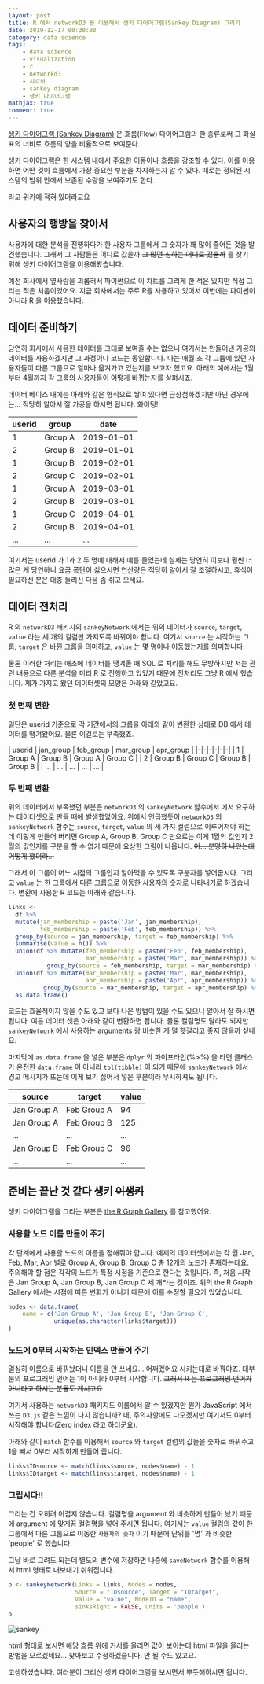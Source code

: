 ```yaml
---
layout: post
title: R 에서 networkD3 를 이용해서 샌키 다이어그램(Sankey Diagram) 그리기
date: 2019-12-17 00:30:00
category: data science
tags:
    - data science
    - visualization
    - r
    - networkd3
    - 시각화
    - sankey diagram
    - 생키 다이어그램
mathjax: true
comment: true
---
```


[생키 다이어그램 (Sankey Diagram)](https://en.wikipedia.org/wiki/Sankey_diagram) 은 흐름(Flow) 다이어그램의 한 종류로써 그 화살표의 너비로 흐름의 양을 비율적으로 보여준다.

생키 다이어그램은 한 시스템 내에서 주요한 이동이나 흐름을 강조할 수 있다. 이를 이용하면 어떤 것이 흐름에서 가장 중요한 부분을 차지하는지 알 수 있다. 때로는 정의된 시스템의 범위 안에서 보존된 수량을 보여주기도 한다.

~~라고 위키에 적혀 있더라고요~~

## 사용자의 행방을 찾아서

사용자에 대한 분석을 진행하다가 한 사용자 그룹에서 그 숫자가 꽤 많이 줄어든 것을 발견했습니다. 그래서 그 사람들은 어디로 갔을까 ~~그 많던 싱하는 어디로 갔을까~~ 를 찾기 위해 생키 다이어그램을 이용해봤습니다.

예전 회사에서 옆사람을 괴롭혀서 파이썬으로 이 차트를 그리게 한 적은 있지만 직접 그리는 적은 처음이었어요. 지금 회사에서는 주로 R을 사용하고 있어서 이번에는 파이썬이 아니라 R 을 이용했습니다.

## 데이터 준비하기

당연히 회사에서 사용한 데이터를 그대로 보여줄 수는 없으니 여기서는 만들어낸 가공의 데이터를 사용하겠지만 그 과정이나 코드는 동일합니다. 나는 매월 초 각 그룹에 있던 사용자들이 다른 그룹으로 얼마나 옮겨가고 있는지를 보고자 했고요. 아래의 예에서는 1월부터 4월까지 각 그룹의 사용자들이 어떻게 바뀌는지를 살펴시죠.

데이터 베이스 내에는 아래와 같은 형식으로 쌓여 있다면 금상첨화겠지만 아닌 경우에는... 적당히 알아서 잘 가공을 하시면 됩니다. 화이팅!!

| userid | group | date |
|-|-|-|
| 1 | Group A | 2019-01-01 |
| 2 | Group B | 2019-01-01 |
| 1 | Group B | 2019-02-01 |
| 2 | Group C | 2019-02-01 |
| 1 | Group A | 2019-03-01 |
| 2 | Group B | 2019-03-01 |
| 1 | Group C | 2019-04-01 |
| 2 | Group B | 2019-04-01 |
| ...| ... | ... |

여기서는 userid 가 1과 2 두 명에 대해서 예를 들었는데 실제는 당연히 이보다 훨씬 더 많은 게 당연하니 요금 폭탄이 싫으시면 연산량은 적당히 알아서 잘 조절하시고, 휴식이 필요하신 분은 대충 돌리신 다음 좀 쉬고 오세요.

## 데이터 전처리

R 의 `networkD3` 패키지의 `sankeyNetwork` 에서는 위의 데이터가 `source`, `target`, `value` 라는 세 개의 컬럼만 가지도록 바뀌어야 합니다. 여기서 `source` 는 시작하는 그룹, `target` 은 바뀐 그룹을 의미하고, `value` 는 몇 명이나 이동했는지를 의미합니다.

물론 이러한 처리는 애초에 데이터를 땡겨올 때 SQL 로 처리를 해도 무방하지만 저는 관련 내용으로 다른 분석을 미리 R 로 진행하고 있었기 때문에 전처리도 그냥 R 에서 했습니다. 제가 가지고 왔던 데이터셋의 모양은 아래와 같았고요.

### 첫 번째 변환

일단은 userid 기준으로 각 기간에서의 그룹을 아래와 같이 변환한 상태로 DB 에서 데이터를 땡겨왔어요. 물론 이걸로는 부족했죠.

| userid | jan_group | feb_group | mar_group | apr_group |
|-|-|-|-|-|-|
| 1 | Group A | Group B | Group A | Group C |
| 2 | Group B | Group C | Group B | Group B |
| ... | ... | ... | ... | ... |

### 두 번째 변환

위의 데이터에서 부족했던 부분은 `networkD3` 의 `sankeyNetwork` 함수에서 에서 요구하는 데이터셋으로 만들 때에 발생했었어요. 위에서 언급했듯이 `networkD3` 의 `sankeyNetwork` 함수는 `source`, `target`, `value` 의 세 가지 컬럼으로 이루어져야 하는데 이렇게 만들어 버리면 Group A, Group B, Group C 만으로는 이게 1월의 값인지 2월의 값인지를 구분을 할 수 없기 때문에 요상한 그림이 나옵니다. ~~어... 분명히 나왔는데 어떻게 했더라...~~

그래서 이 그룹이 어느 시점의 그룹인지 알아먹을 수 있도록 구분자를 넣어줍시다. 그리고 `value` 는 한 그룹에서 다른 그룹으로 이동한 사용자의 숫자로 나타내기로 하겠습니다. 변환에 사용한 R 코드는 아래와 같습니다.

```r
links <-
  df %>%
  mutate(jan_membership = paste('Jan', jan_membership),
         feb_membership = paste('Feb', feb_membership)) %>%
  group_by(source = jan_membership, target = feb_membership) %>%
  summarise(value = n()) %>%
  union(df %>% mutate(feb_membership = paste('Feb', feb_membership),
                      mar_membership = paste('Mar', mar_membership)) %>%
           group_by(source = feb_membership, target = mar_membership) %>% summarise(value = n())) %>%
  union(df %>% mutate(mar_membership = paste('Mar', mar_membership),
                      apr_membership = paste('Apr', apr_membership)) %>%
          group_by(source = mar_membership, target = apr_membership) %>% summarise(value = n())) %>%
  as.data.frame()
```

코드는 효율적이지 않을 수도 있고 보다 나은 방법이 있을 수도 있으니 알아서 잘 하시면 됩니다. 여튼 데이터 셋은 아래와 같이 변환하면 됩니다. 물론 컬럼명도 달라도 되지만 `sankeyNetwork` 에서 사용하는 arguments 랑 비슷한 게 덜 헷갈리고 좋지 않을까 싶네요.

마지막에 `as.data.frame` 을 넣은 부분은 `dplyr` 의 파이프라인(%>%) 을 타면 클래스가 온전한 `data.frame` 이 아니라 `tbl(tibble)` 이 되기 때문에 `sankeyNetwork` 에서 경고 메시지가 뜨는데 이게 보기 싫어서 넣은 부분이라 무시하셔도 됩니다.

| source | target | value |
|-|-|-|
| Jan Group A | Feb Group A | 94 |
| Jan Group A | Feb Group B | 125 |
| ... | ... | ... |
| Jan Group B | Feb Group C | 96 |
| ... | ... | ... |

## 준비는 끝난 것 같다 생키 ~~이생키~~

생키 다이어그램을 그리는 부분은 [the R Graph Gallery](https://www.r-graph-gallery.com/sankey-diagram.html) 를 참고했어요.

### 사용할 노드 이름 만들어 주기

각 단계에서 사용할 노드의 이름을 정해줘야 합니다. 예제의 데이터셋에서는 각 월 Jan, Feb, Mar, Apr 별로 Group A, Group B, Group C 총 12개의 노드가 존재하는데요. 주의해야 할 점은 각각의 노드가 특정 시점을 기준으로 한다는 것입니다. 즉, 처음 시작은 Jan Group A, Jan Group B, Jan Group C 세 개라는 것이죠. 위의 the R Graph Gallery 에서는 시점에 따른 변화가 아니기 때문에 이를 수정할 필요가 있었습니다.

```r
nodes <- data.frame(
    name = c('Jan Group A', 'Jan Group B', 'Jan Group C',
             unique(as.character(links$target)))
)
```

### 노드에 0부터 시작하는 인덱스 만들어 주기

열심히 이름으로 바꿔놨더니 이름을 안 쓰네요... 어쩌겠어요 시키는대로 바꿔야죠. 대부분의 프로그래밍 언어는 1이 아니라 0부터 시작합니다. ~~그래서 R 은 프로그래밍 언어가 아니라고 하시는 분들도 계시고요~~

여기서 사용하는 `networkD3` 패키지도 이름에서 알 수 있겠지만 뭔가 JavaScript 에서 쓰는 `D3.js` 같은 느낌이 나지 않습니까? 네, 주의사항에도 나오겠지만 여기서도 0부터 시작해야 합니다(Zero index 라고 하더군요).

아래와 같이 `match` 함수를 이용해서 `source` 와 `target` 컬럼의 값들을 숫자로 바꿔주고 1을 빼서 0부터 시작하게 만들어 줍니다.

```r
links$IDsource <- match(links$source, nodes$name) - 1
links$IDtarget <- match(links$target, nodes$name) - 1

```

### 그립시다!!

그리는 건 오히려 어렵지 않습니다. 컬럼명을 argument 와 비슷하게 만들어 놨기 때문에 argument 에 맞게끔 컬럼명을 넣어 주시면 됩니다. 여기서는 `value` 컬럼의 값이 한 그룹에서 다른 그룹으로 이동한 `사용자의 숫자` 이기 때문에 단위를 '명' 과 비슷한 'people' 로 했습니다.

그냥 바로 그려도 되는데 별도의 변수에 저장하면 나중에 `saveNetwork` 함수를 이용해서 html 형태로 내보내기 쉬워집니다.

```r
p <- sankeyNetwork(Links = links, Nodes = nodes,
                   Source = "IDsource", Target = "IDtarget",
                   Value = "value", NodeID = "name",
                   sinksRight = FALSE, units = 'people')
p

```

![sankey](/images/2019-12-17-drawing-sankey-diagram-using-networkd3/2019-12-17-drawing-sankey-daigram-using-networkd3-in-r.png)

html 형태로 보시면 해당 흐름 위에 커서를 올리면 값이 보이는데 html 파일을 올리는 방법을 모르겠네요... 찾아보고 수정하겠습니다. 안 될 수도 있고요.

고생하셨습니다. 여러분이 그리신 생키 다이어그램을 보시면서 뿌듯해하시면 됩니다.
